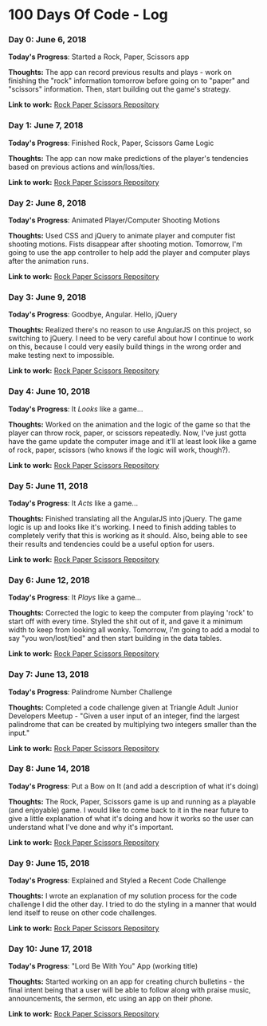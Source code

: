 # 100 Days Of Code - Log

### Day 0: June 6, 2018

**Today's Progress**: Started a Rock, Paper, Scissors app

**Thoughts:** The app can record previous results and plays - work on finishing the "rock" information tomorrow before going on to "paper" and "scissors" information.  Then, start building out the game's strategy.

**Link to work:**
[Rock Paper Scissors Repository](https://github.com/JoshEdgell/rock_paper_scissors)


### Day 1: June 7, 2018

**Today's Progress**: Finished Rock, Paper, Scissors Game Logic

**Thoughts:** The app can now make predictions of the player's tendencies based on previous actions and win/loss/ties.

**Link to work:**
[Rock Paper Scissors Repository](https://github.com/JoshEdgell/rock_paper_scissors)

### Day 2: June 8, 2018

**Today's Progress**: Animated Player/Computer Shooting Motions

**Thoughts:** Used CSS and jQuery to animate player and computer fist shooting motions.  Fists disappear after shooting motion.  Tomorrow, I'm going to use the app controller to help add the player and computer plays after the animation runs.

**Link to work:**
[Rock Paper Scissors Repository](https://github.com/JoshEdgell/rock_paper_scissors)

### Day 3: June 9, 2018

**Today's Progress**: Goodbye, Angular.  Hello, jQuery

**Thoughts:** Realized there's no reason to use AngularJS on this project, so switching to jQuery.  I need to be very careful about how I continue to work on this, because I could very easily build things in the wrong order and make testing next to impossible.

**Link to work:**
[Rock Paper Scissors Repository](https://github.com/JoshEdgell/rock_paper_scissors)

### Day 4: June 10, 2018

**Today's Progress**: It *Looks* like a game...

**Thoughts:** Worked on the animation and the logic of the game so that the player can throw rock, paper, or scissors repeatedly.  Now, I've just gotta have the game update the computer image and it'll at least look like a game of rock, paper, scissors (who knows if the logic will work, though?).

**Link to work:**
[Rock Paper Scissors Repository](https://github.com/JoshEdgell/rock_paper_scissors)

### Day 5: June 11, 2018

**Today's Progress**: It *Acts* like a game...

**Thoughts:** Finished translating all the AngularJS into jQuery. The game logic is up and looks like it's working.  I need to finish adding tables to completely verify that this is working as it should.  Also, being able to see their results and tendencies could be a useful option for users.

**Link to work:**
[Rock Paper Scissors Repository](https://github.com/JoshEdgell/rock_paper_scissors)

### Day 6: June 12, 2018

**Today's Progress**: It *Plays* like a game...

**Thoughts:** Corrected the logic to keep the computer from playing 'rock' to start off with every time.  Styled the shit out of it, and gave it a minimum width to keep from looking all wonky.  Tomorrow, I'm going to add a modal to say "you won/lost/tied" and then start building in the data tables.

**Link to work:**
[Rock Paper Scissors Repository](https://github.com/JoshEdgell/rock_paper_scissors)

### Day 7: June 13, 2018

**Today's Progress**: Palindrome Number Challenge

**Thoughts:** Completed a code challenge given at Triangle Adult Junior Developers Meetup - "Given a user input of an integer, find the largest palindrome that can be created by multiplying two integers smaller than the input."

**Link to work:**
[Rock Paper Scissors Repository](https://github.com/JoshEdgell/code_challenges)

### Day 8: June 14, 2018

**Today's Progress**: Put a Bow on It (and add a description of what it's doing)

**Thoughts:** The Rock, Paper, Scissors game is up and running as a playable (and enjoyable) game.  I would like to come back to it in the near future to give a little explanation of what it's doing and how it works so the user can understand what I've done and why it's important.

**Link to work:**
[Rock Paper Scissors Repository](https://github.com/JoshEdgell/rock_paper_scissors)

### Day 9: June 15, 2018

**Today's Progress**: Explained and Styled a Recent Code Challenge

**Thoughts:** I wrote an explanation of my solution process for the code challenge I did the other day.  I tried to do the styling in a manner that would lend itself to reuse on other code challenges.

**Link to work:**
[Rock Paper Scissors Repository](https://github.com/JoshEdgell/code_challenges)

### Day 10: June 17, 2018

**Today's Progress**: "Lord Be With You" App (working title)

**Thoughts:** Started working on an app for creating church bulletins - the final intent being that a user will be able to follow along with praise music, announcements, the sermon, etc using an app on their phone.

**Link to work:**
[Rock Paper Scissors Repository](https://github.com/JoshEdgell/lord_be_with_you)
